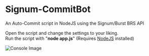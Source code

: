 # Signum-CommitBot
An Auto-Commit script in NodeJS using the Signum/Burst BRS API


Open the script and change the settings to your liking.  
Run the script with "**node app.js**" (Requires [NodeJS](https://nodejs.org/en/) installed)

![Console Image](https://i.imgur.com/KoTM62h.png "CommitBot Console Output")


